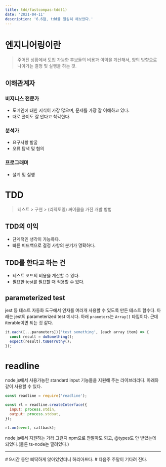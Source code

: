 ```yaml
---
title: tdd/fastcompas-tdd(1)
date: '2021-04-11'
description: '6.6점, tdd를 열심히 해보았다.'
---
```


# 엔지니어링이란

> 주어진 상황에서 도입 가능한 후보들의 비용과 이익을 계산해서, 양의 방향으로 나아가는 결정 및 실행을 하는 것.

## 이해관계자

### 비지니스 전문가

- 도메인에 대한 지식이 가장 많으며, 문제를 가장 잘 이해하고 있다.
- 때로 풀이도 잘 안다고 착각한다.

### 분석가

- 요구사항 발굴
- 오류 탐색 및 협의

### 프로그래머

- 설계 및 실행

# TDD

> 테스트 > 구현 > (리펙토링) 싸이클을 가진 개발 방법

## TDD의 이익

- 단계적인 생각이 가능하다.
- 빠른 피드백으로 결정 사항의 분기가 명확하다.

## TDD를 한다고 하는 건

- 테스트 코드의 비용을 계산할 수 있다.
- 필요한 test를 필요할 때 적용할 수 있다.

## parameterized test

jest 등 테스트 자동화 도구에서 인자를 여러개 사용할 수 있도록 만든 테스트 함수다.
아래는 jest의 parameterized test 예시다. 아래 `prameters`는 `Array[]` 타입이다. 근데 iterable이면 되는 것 같다.

```typescript
it.each([...parameters])('test something', (each array item) => {
  const result = doSomething();
  expect(result).toBeTruthy();
});
```

# readline

node js에서 사용가능한 standard input 기능들을 지원해 주는 라이브러리다. 아래와 같이 사용할 수 있다.

```javascript
const readline = require('readline');

const rl = readline.createInterface({
  input: process.stdin,
  output: process.stdout,
});

rl.on(event, callback);
```

node js에서 지원하는 거라 그런지 npm으로 안깔아도 되고, @types도 안 받았는데 되었다.(물론 ts-node는 깔려있다.)

---

\# 9시간 동안 삐딱하게 앉아있었더니 허리아프다.
\# 다음주 주말이 기다려 진다.
